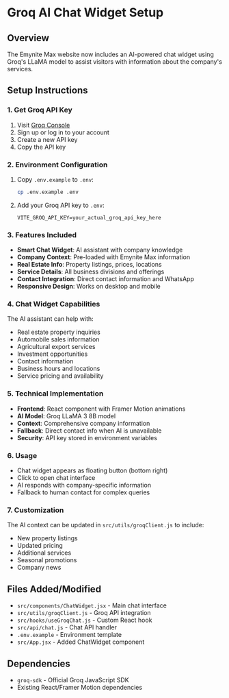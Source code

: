 # Groq AI Chat Widget Setup

## Overview
The Emynite Max website now includes an AI-powered chat widget using Groq's LLaMA model to assist visitors with information about the company's services.

## Setup Instructions

### 1. Get Groq API Key
1. Visit [Groq Console](https://console.groq.com/keys)
2. Sign up or log in to your account
3. Create a new API key
4. Copy the API key

### 2. Environment Configuration
1. Copy `.env.example` to `.env`:
   ```bash
   cp .env.example .env
   ```
2. Add your Groq API key to `.env`:
   ```
   VITE_GROQ_API_KEY=your_actual_groq_api_key_here
   ```

### 3. Features Included
- **Smart Chat Widget**: AI assistant with company knowledge
- **Company Context**: Pre-loaded with Emynite Max information
- **Real Estate Info**: Property listings, prices, locations
- **Service Details**: All business divisions and offerings
- **Contact Integration**: Direct contact information and WhatsApp
- **Responsive Design**: Works on desktop and mobile

### 4. Chat Widget Capabilities
The AI assistant can help with:
- Real estate property inquiries
- Automobile sales information
- Agricultural export services
- Investment opportunities
- Contact information
- Business hours and locations
- Service pricing and availability

### 5. Technical Implementation
- **Frontend**: React component with Framer Motion animations
- **AI Model**: Groq LLaMA 3 8B model
- **Context**: Comprehensive company information
- **Fallback**: Direct contact info when AI is unavailable
- **Security**: API key stored in environment variables

### 6. Usage
- Chat widget appears as floating button (bottom right)
- Click to open chat interface
- AI responds with company-specific information
- Fallback to human contact for complex queries

### 7. Customization
The AI context can be updated in `src/utils/groqClient.js` to include:
- New property listings
- Updated pricing
- Additional services
- Seasonal promotions
- Company news

## Files Added/Modified
- `src/components/ChatWidget.jsx` - Main chat interface
- `src/utils/groqClient.js` - Groq API integration
- `src/hooks/useGroqChat.js` - Custom React hook
- `src/api/chat.js` - Chat API handler
- `.env.example` - Environment template
- `src/App.jsx` - Added ChatWidget component

## Dependencies
- `groq-sdk` - Official Groq JavaScript SDK
- Existing React/Framer Motion dependencies